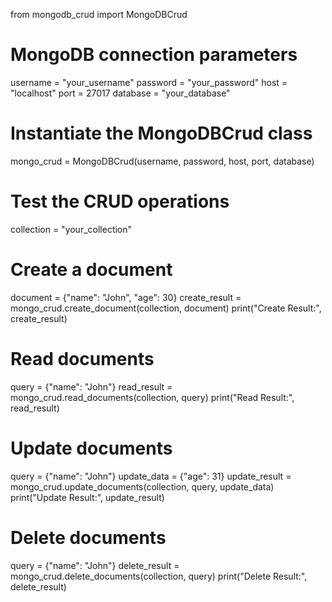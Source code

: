 from mongodb_crud import MongoDBCrud

# MongoDB connection parameters
username = "your_username"
password = "your_password"
host = "localhost"
port = 27017
database = "your_database"

# Instantiate the MongoDBCrud class
mongo_crud = MongoDBCrud(username, password, host, port, database)

# Test the CRUD operations
collection = "your_collection"

# Create a document
document = {"name": "John", "age": 30}
create_result = mongo_crud.create_document(collection, document)
print("Create Result:", create_result)

# Read documents
query = {"name": "John"}
read_result = mongo_crud.read_documents(collection, query)
print("Read Result:", read_result)

# Update documents
query = {"name": "John"}
update_data = {"age": 31}
update_result = mongo_crud.update_documents(collection, query, update_data)
print("Update Result:", update_result)

# Delete documents
query = {"name": "John"}
delete_result = mongo_crud.delete_documents(collection, query)
print("Delete Result:", delete_result)
